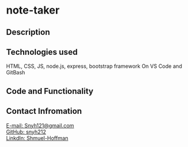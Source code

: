 # note-taker

## Description

## Technologies used

HTML, CSS, JS, node.js, express, bootstrap framework
On VS Code and GitBash

## Code and Functionality


## Contact Infromation

[E-mail: Snyh121@gmail.com](mailto:snyh121@gmail.com)  
[GitHub: snyh212](https://github.com/snyh212)  
[LinkdIn: Shmuel-Hoffman](https://www.linkedin.com/in/shmuel-hoffman-254b0223b?lipi=urn%3Ali%3Apage%3Ad_flagship3_profile_view_base_contact_details%3BS2rg0PtBTLeG2szT2ZbGmg%3D%3D)